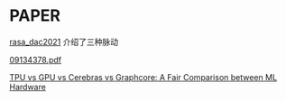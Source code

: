 # PAPER

[rasa_dac2021](rasa_dac2021.pdf) 介绍了三种脉动

[09134378.pdf](09134378.pdf)

[TPU vs GPU vs Cerebras vs Graphcore: A Fair Comparison between ML Hardware](https://khairy2011.medium.com/tpu-vs-gpu-vs-cerebras-vs-graphcore-a-fair-comparison-between-ml-hardware-3f5a19d89e38)
